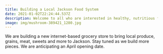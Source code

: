```yaml
---
title: Building a Local Jackson Food System
date: 2021-01-02T22:24:44.537Z
description: Welcome to all who are interested in healthy, nutritious food from local farms.
image: img/mushroom-389421_1280.jpg
---
```

We are building a new internet-based grocery store to bring local produce, grains, meat, sweets and more to Jackson. Stay tuned as we build more pieces. We are anticipating an April opening date.